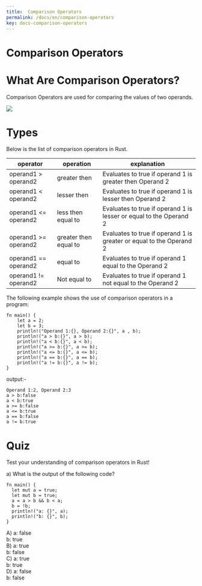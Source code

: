 ```yaml
---
title:  Comparison Operators
permalink: /docs/en/comparison-operators
key: docs-comparison-operators
---
```


# Comparison Operators


# What Are Comparison Operators?

Comparison Operators are used for comparing the values of two operands.

![](https://raw.githubusercontent.com/sangam14/RustLabs/master/img/camp_ops.png)

# Types 

Below is the list of comparison operators in Rust.

| operator  	| operation  	| explanation 	|
|-	|-	|-	|
| operand1 > operand2 	| greater then 	| Evaluates to true if operand 1 is greater then Operand 2   	|
| operand1 < operand2  	| lesser then 	| Evaluates to true if operand 1 is lesser then Operand 2 	|
| operand1 <= operand2   	| less then equal to 	| Evaluates to true if operand 1 is lesser or equal to the Operand 2 	|
| operand1 >= operand2 	| greater then equal to 	| Evaluates to true if operand 1 is greater or equal to the Operand 2 	|
| operand1 == operand2 	| equal to 	| Evaluates to true if operand 1 equal to the Operand 2 	|
| operand1 != operand2 	| Not equal to  	| Evaluates to true if operand 1 not equal to the Operand 2 	|

The following example shows the use of comparison operators in a program:

```
fn main() {
    let a = 2;
    let b = 3;
    println!("Operand 1:{}, Operand 2:{}", a , b);
    println!("a > b:{}", a > b);
    println!("a < b:{}", a < b);
    println!("a >= b:{}", a >= b);
    println!("a <= b:{}", a <= b);
    println!("a == b:{}", a == b);
    println!("a != b:{}", a != b);
}

```
output:- 

```
Operand 1:2, Operand 2:3
a > b:false
a < b:true
a >= b:false
a <= b:true
a == b:false
a != b:true

```

# Quiz 

Test your understanding of comparison operators in Rust!

a) What is the output of the following code?

```
fn main() {
  let mut a = true;
  let mut b = true;
  a = a > b && b < a;
  b = !b;
  println!("a: {}", a);
  println!("b: {}", b); 
}

```
A) a: false <br> 
   b: true <br> 
B) a: true <br> 
   b: false <br> 
C) a: true <br> 
   b: true <br> 
D) a: false <br> 
   b: false <br> 


